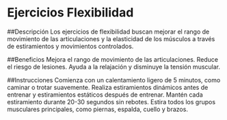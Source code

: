 # Ejercicios Flexibilidad

##Descripción
Los ejercicios de flexibilidad buscan mejorar el rango de movimiento de las articulaciones y la elasticidad de los músculos a través de estiramientos y movimientos controlados.

##Beneficios
Mejora el rango de movimiento de las articulaciones.
Reduce el riesgo de lesiones.
Ayuda a la relajación y disminuye la tensión muscular.


##Instrucciones
Comienza con un calentamiento ligero de 5 minutos, como caminar o trotar suavemente.
Realiza estiramientos dinámicos antes de entrenar y estiramientos estáticos después de entrenar.
Mantén cada estiramiento durante 20-30 segundos sin rebotes.
Estira todos los grupos musculares principales, como piernas, espalda, cuello y brazos.
